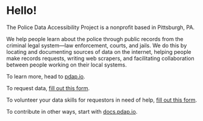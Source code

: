 # Hello!
The Police Data Accessibility Project is a nonprofit based in Pittsburgh, PA.

We help people learn about the police through public records from the criminal legal system&mdash;law enforcement, courts, and jails. We do this by locating and documenting sources of data on the internet, helping people make records requests, writing web scrapers, and facilitating collaboration between people working on their local systems.

To learn more, head to [pdap.io](https://pdap.io). 

To request data, [fill out this form](https://airtable.com/shrbFfWk6fjzGnNsk).

To volunteer your data skills for requestors in need of help, [fill out this form](https://airtable.com/shrBSE6cnuvLQtJF1).

To contribute in other ways, start with [docs.pdap.io](https://docs.pdap.io).
